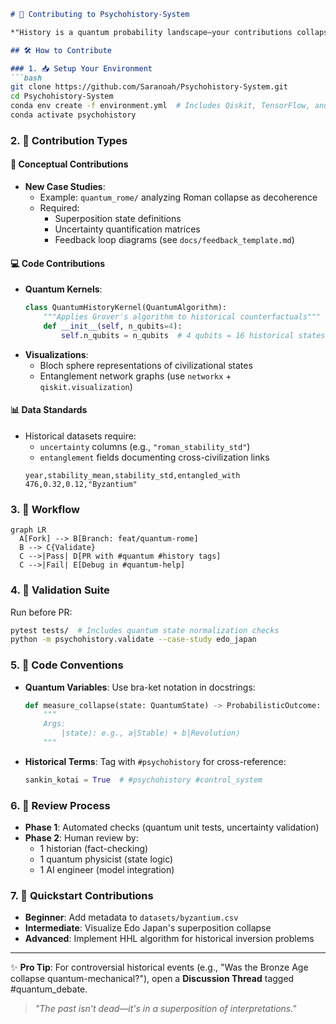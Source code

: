 

```markdown
# 🌌 Contributing to Psychohistory-System

*"History is a quantum probability landscape—your contributions collapse it into sharper focus."*

## 🛠️ How to Contribute

### 1. 📥 Setup Your Environment
```bash
git clone https://github.com/Saranoah/Psychohistory-System.git
cd Psychohistory-System
conda env create -f environment.yml  # Includes Qiskit, TensorFlow, and historical datasets
conda activate psychohistory
```

### 2. 📌 Contribution Types

#### 🧠 **Conceptual Contributions**
- **New Case Studies**:  
  - Example: `quantum_rome/` analyzing Roman collapse as decoherence  
  - Required:  
    - Superposition state definitions  
    - Uncertainty quantification matrices  
    - Feedback loop diagrams (see `docs/feedback_template.md`)

#### 💻 **Code Contributions**
- **Quantum Kernels**:  
  ```python
  class QuantumHistoryKernel(QuantumAlgorithm):
      """Applies Grover's algorithm to historical counterfactuals"""
      def __init__(self, n_qubits=4):
          self.n_qubits = n_qubits  # 4 qubits = 16 historical states
  ```
- **Visualizations**:  
  - Bloch sphere representations of civilizational states  
  - Entanglement network graphs (use `networkx` + `qiskit.visualization`)

#### 📊 **Data Standards**
- Historical datasets require:  
  - `uncertainty` columns (e.g., `"roman_stability_std"`)  
  - `entanglement` fields documenting cross-civilization links  
  ```csv
  year,stability_mean,stability_std,entangled_with
  476,0.32,0.12,"Byzantium"
  ```

### 3. 🔄 Workflow
```mermaid
graph LR
  A[Fork] --> B[Branch: feat/quantum-rome]
  B --> C{Validate}
  C -->|Pass| D[PR with #quantum #history tags]
  C -->|Fail| E[Debug in #quantum-help]
```

### 4. 🧪 Validation Suite
Run before PR:
```bash
pytest tests/  # Includes quantum state normalization checks
python -m psychohistory.validate --case-study edo_japan
```

### 5. 🧩 Code Conventions
- **Quantum Variables**: Use bra-ket notation in docstrings:  
  ```python
  def measure_collapse(state: QuantumState) -> ProbabilisticOutcome:
      """
      Args:
          |state⟩: e.g., a|Stable⟩ + b|Revolution⟩
      """
  ```
- **Historical Terms**: Tag with `#psychohistory` for cross-reference:  
  ```python
  sankin_kotai = True  # #psychohistory #control_system
  ```

### 6. 📜 Review Process
- **Phase 1**: Automated checks (quantum unit tests, uncertainty validation)  
- **Phase 2**: Human review by:  
  - 1 historian (fact-checking)  
  - 1 quantum physicist (state logic)  
  - 1 AI engineer (model integration)  

### 7. 🚀 Quickstart Contributions
- **Beginner**: Add metadata to `datasets/byzantium.csv`  
- **Intermediate**: Visualize Edo Japan's superposition collapse  
- **Advanced**: Implement HHL algorithm for historical inversion problems  

---

✨ **Pro Tip**: For controversial historical events (e.g., "Was the Bronze Age collapse quantum-mechanical?"), open a **Discussion Thread** tagged #quantum_debate.

> *"The past isn't dead—it's in a superposition of interpretations."*
```

